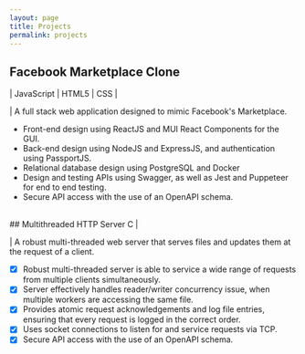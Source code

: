 ```yaml
---
layout: page
title: Projects
permalink: projects
---
```



## Facebook Marketplace Clone
| JavaScript | HTML5 | CSS |

| A full stack web application designed to mimic Facebook's Marketplace.

* Front-end design using ReactJS and MUI React Components for the GUI.
* Back-end design using NodeJS and ExpressJS, and authentication using PassportJS. 
* Relational database design using PostgreSQL and Docker
* Design and testing APIs using Swagger, as well as Jest and Puppeteer for end to end testing.
* Secure API access with the use of an OpenAPI schema. 

<br/>
## Multithreaded HTTP Server
 C |

| A robust multi-threaded web server that serves files and updates them at the request of a client.

- [x] Robust multi-threaded server is able to service a wide range of requests from multiple clients simultaneously.
- [x] Server effectively handles reader/writer concurrency issue, when multiple workers are accessing the same file.
- [x] Provides atomic request acknowledgements and log file entries, ensuring that every request is logged in the correct order.
- [X] Uses socket connections to listen for and service requests via TCP.
- [X] Secure API access with the use of an OpenAPI schema. 

